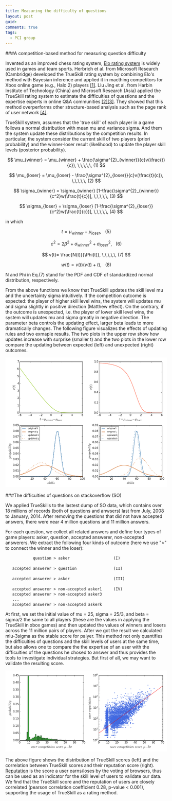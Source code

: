 ```yaml
---
title: Measuring the difficulty of questions
layout: post
guid:
comments: true
tags:
  - PCI group
---
```


###A competition-based method for measuring question difficulty

Invented as an improved chess rating system, [Elo rating system](http://en.wikipedia.org/wiki/Elo_rating_system) is widely used in games and team sports. Herbrich et al. from Microsoft Research (Cambridge) developed the TrueSkill rating system by combining Elo's method with Bayesian inference and applied it in macthing competitors for Xbox online game (e.g., Halo 2) players [[1]](http://papers.nips.cc/paper/3331-trueskill-through-time-revisiting-the-history-of-chess.pdf). Liu Jing et al. from Harbin Institute of Technology (China) and Microsoft Research (Asia) applied the TrueSkill rating system to estimate the difficulties of questions and the expertise experts in online Q&A communities [[2]](http://aclweb.org/anthology//D/D13/D13-1009.pdf)[[3]](http://dl.acm.org/citation.cfm?id=2009975). They showed that this method overperforms other structure-based analysis such as the page rank of user network [[4]](http://www.ladamic.com/papers/taskcn/YangICWSM2008TaskCn.pdf).


TrueSkill system, assumes that the 'true skill' of each player in a game follows a normal distribution with mean mu and variance sigma. And them the system update these distributions by the competition results. In particular, the system consider the current skill of two players (priori probability) and the winner-loser result (likelihood) to update the player skill levels (posterior probability). 

$$
\mu_{winner} = \mu_{winner} + \frac{\sigma^{2}_{winner}}{c}v(\frac{t}{c}), \,\,\,\,\,   (1)
$$

$$
\mu_{loser} = \mu_{loser} - \frac{\sigma^{2}_{loser}}{c}v(\frac{t}{c}), \,\,\,\,\,   (2)
$$

$$
\sigma_{winner} = \sigma_{winner} [1-\frac{\sigma^{2}_{winner}}{c^2}w(\frac{t}{c})], \,\,\,\,\,   (3)
$$

$$
\sigma_{loser} = \sigma_{loser} [1-\frac{\sigma^{2}_{loser}}{c^2}w(\frac{t}{c})], \,\,\,\,\,   (4)
$$

in which 

$$
t = \mu_{winner} - \mu_{loser}, \,\,\,\,\,   (5)
$$

$$
c^2 = 2\beta^2 + \sigma^{2}_{winner} + \sigma^{2}_{loser}, \,\,\,\,\,   (6)
$$

$$
v(t)= \frac{N(t)}{\Phi(t)}, \,\,\,\,\,   (7)
$$

$$
w(t)= v(t)(v(t)+t), \,\,\,\,\,   (8)
$$

N and Phi in Eq.(7) stand for the PDF and CDF of standardized normal distribution, respectively. 

From the above functions we know that TrueSkill updates the skill level mu and the uncertainty sigma intuitively. If the competition outcome is expected: the player of higher skill level wins, the system will updates mu and sigma slightly in positive direction (Matthew effect). On the contrary, if the outcome is unexpected, i.e. the player of lower skill level wins, the system will updates mu and sigma greatly in negative direction. The parameter beta controls the updating effect, larger beta leads to more dramatically changes. The following figure visualizes the effects of updating rules and two exmaple results. The two plots in the upper row show how updates increase with surprise (smaller t) and the two plots in the lower row compare the updating between expected (left) and unexpected (right) outcomes.

![demo](/media/files/2014-05-09-Measuring-the-difficulty-of-questions/demo.png)


###The difficulties of questions on stackoverflow (SO)

We applied TrueSkills to the lastest dump of SO data, which contains over 18 millions of records (both of questions and anwsers) last from July, 2008 to January, 2014. After removing the questions that did not have accepted answers, there were near 4 million questions and 11 million answers. 

For each question, we collect all related answers and define four types of game players: asker, question, accepted answerer, non-accepted answerers. We extract the following four kinds of outcome (here we use ">" to connect the winner and the loser):


				question > asker                   (I)
		        
	   accepted answerer > question                (II)
	   
       accepted answerer > asker                   (III)
	   
       accepted answerer > non-accepted asker1     (IV)
       accepted answerer > non-accepted asker3
       ...
       accepted answerer > non-accepted askerk

At first, we set the initial value of mu = 25, sigma = 25/3, and beta = sigma/2 the same to all players (these are the values in applying the TrueSkill in xbox games) and then updated the values of winners and losers across the 11 million pairs of players. After we got the result we calculated miu-3sigma as the stable score for palyer. This method not only quantifies the difficulties of questions and the skill levels of users at the same time, but also allows one to compare the the expertise of an user with the difficulties of the questions he chosed to answer and thus provides the tools to investigate individual strategies. But first of all, we may want to validate the resulting score. 

![rank](/media/files/2014-05-09-Measuring-the-difficulty-of-questions/rank.png)  

The above figure shows the distribution of TrueSkill scores (left) and the correlation between TrueSkill scores and their reputation score (right). [Reputation](http://stackoverflow.com/help/whats-reputation) is the score a user earns/loses by the voting of browsers, thus can be used as an indicator for the skill level of users to validate our data. We find that the TrueSkill score and the reputation of users are closely correlated (pearson correlation coefficient 0.28, p-value < 0.001), supporting the usage of TrueSkill as a rating method. 